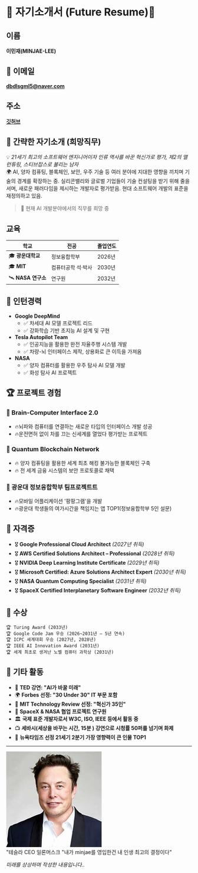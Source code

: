 # 🌟 자기소개서 (Future Resume)🌟
## 이름
**이민재(MINJAE-LEE)**
## 📧 이메일
**dbdlsgml5@naver.com**
## 주소
**[깃허브](https://github.com/dlalswo0619)**
## 🚀 간략한 자기소개 (희망직무)
💡 *21세기 최고의 소프트웨어 엔지니어이자 인류 역사를 바꾼 혁신가로 평가, 제2의 앨런튜링, 스티브잡스로 불리는 남자*  
🌍 AI, 양자 컴퓨팅, 블록체인, 보안, 우주 기술 등 여러 분야에 지대한 영향을 끼치며 기술의 경계를 확장하는 중. 실리콘밸리와 글로벌 기업들이 기술 컨설팅을 받기 위해 줄을 서며, 새로운 패러다임을 제시하는 개발자로 평가받음. 현대 소프트웨어 개발의 표준을 재정의하고 있음.  
>🤖 현재 AI 개발분야에서의 직무를 희망 중
## 교육
| 학교 | 전공 | 졸업연도 |
|---|---|---|
| 🎓 **광운대학교** | 정보융합학부 | 2026년 |
| 🎓 **MIT** | 컴퓨터공학 석·박사 | 2030년 |
| 🛰 **NASA 연구소** | 연구원 | 2032년 |   
## 💼 인턴경력
- **Google DeepMind** 
  - ✅ 차세대 AI 모델 프로젝트 리드  
  - ✅ 강화학습 기반 초지능 AI 설계 및 구현  
- **Tesla Autopilot Team**
  - ✅ 인공지능을 활용한 완전 자율주행 시스템 개발  
  - ✅ 차량-뇌 인터페이스 제작, 상용화로 큰 이득을 가져옴  
- **NASA**
  - ✅ 양자 컴퓨터를 활용한 우주 탐사 AI 모델 개발  
  - ✅ 화성 탐사 AI 프로젝트   
## 🏆 프로젝트 경험
### 🧠 Brain-Computer Interface 2.0 
- 🔥뇌파와 컴퓨터를 연결하는 새로운 타입의 인터페이스 개발 성공
- 🔥운전면허 없이 차를 끄는 신세계를 열었다 평가받는 프로젝트
### 🔗 Quantum Blockchain Network
- 🔥 양자 컴퓨팅을 활용한 세계 최초 해킹 불가능한 블록체인 구축  
- 🔥 전 세계 금융 시스템의 보안 프로토콜로 채택  
### 📱 광운대 정보융합학부 팀프로젝트트
- 🔥모바일 어플리케이션 '팡팡그램'을 개발
- 🔥광운대 학생들의 여가시간을 책임지는 앱 TOP1(정보융합학부 5인 설문)
## 📜 자격증
- 🎖 **Google Professional Cloud Architect** *(2027년 취득)*
- 🎖 **AWS Certified Solutions Architect – Professional** *(2028년 취득)*
- 🎖 **NVIDIA Deep Learning Institute Certificate** *(2029년 취득)*
- 🎖 **Microsoft Certified: Azure Solutions Architect Expert** *(2030년 취득)*
- 🎖 **NASA Quantum Computing Specialist** *(2031년 취득)*
- 🎖 **SpaceX Certified Interplanetary Software Engineer** *(2032년 취득)*
## 🏅 수상
```diff
🏆 Turing Award (2033년)
🏆 Google Code Jam 우승 (2026~2031년 – 5년 연속)
🏆 ICPC 세계대회 우승 (2027년, 2028년)
🏆 IEEE AI Innovation Award (2031년)
🏆 세계 최초로 생겨난 노벨 컴퓨터 과학상 (2031년)
```
## 🌟 기타 활동
- 🎤 **TED 강연: "AI가 바꿀 미래"**
- 🌍 **Forbes 선정: "30 Under 30" IT 부문 포함**
- 🔬 **MIT Technology Review 선정: "혁신가 35인"**
- 🚀 **SpaceX & NASA 협업 프로젝트 연구원**
- 🏛 **국제 표준 개발자로서 W3C, ISO, IEEE 등에서 활동 중**  
- 📺 **세바시(세상을 바꾸는 시간, 15분 ) 강연으로 시청률 50퍼를 넘기며 화제**
- 📄 **뉴욕타임즈 선정 21세기 2분기 가장 영향력이 큰 인물 TOP1**
---
![일론머스크](musk.png "일론머스크")   
"테슬라 CEO 일론머스크 "내가 minjae를 영입한건 내 인생 최고의 결정이다"

*미래를 상상하며 작성한 내용입니다..*